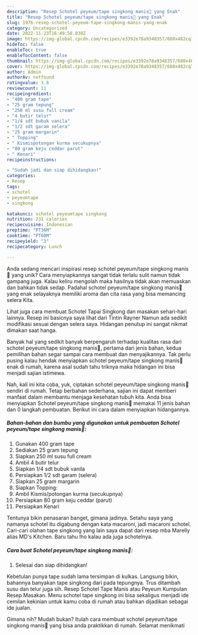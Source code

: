 ```yaml
---
description: "Resep Schotel peyeum/tape singkong manis💖 yang Enak"
title: "Resep Schotel peyeum/tape singkong manis💖 yang Enak"
slug: 1976-resep-schotel-peyeum-tape-singkong-manis-yang-enak
category: Uncategorized
date: 2022-11-23T16:49:58.030Z
image: https://img-global.cpcdn.com/recipes/e3392e78a9348357/680x482cq70/schotel-peyeumtape-singkong-manis-foto-resep-utama.jpg
hideToc: false
enableToc: true
enableTocContent: false
thumbnail: https://img-global.cpcdn.com/recipes/e3392e78a9348357/680x482cq70/schotel-peyeumtape-singkong-manis-foto-resep-utama.jpg
cover: https://img-global.cpcdn.com/recipes/e3392e78a9348357/680x482cq70/schotel-peyeumtape-singkong-manis-foto-resep-utama.jpg
author: Admin
authorAv: notfound
ratingvalue: 3.8
reviewcount: 11
recipeingredient:
- "400 gram tape"
- "25 gram tepung"
- "250 ml susu full cream"
- "4 butir telur"
- "1/4 sdt bubuk vanila"
- "1/2 sdt garam selera"
- "25 gram margarin"
- " Topping"
- " Kismispotongan kurma secukupnya"
- "80 gram keju ceddar parut"
- " Kenari"
recipeinstructions:

- "Sudah jadi dan siap dihidangkan!"
categories:
- Resep
tags:
- schotel
- peyeumtape
- singkong

katakunci: schotel peyeumtape singkong 
nutrition: 231 calories
recipecuisine: Indonesian
preptime: "PT36M"
cooktime: "PT60M"
recipeyield: "3"
recipecategory: Lunch

---
```





Anda sedang mencari inspirasi resep schotel peyeum/tape singkong manis💖 yang unik? Cara menyiapkannya sangat tidak terlalu sulit namun tidak gampang juga. Kalau keliru mengolah maka hasilnya tidak akan memuaskan dan bahkan tidak sedap. Padahal schotel peyeum/tape singkong manis💖 yang enak selayaknya memiliki aroma dan cita rasa yang bisa memancing selera Kita.





Lihat juga cara membuat Schotel Tapai Singkong dan masakan sehari-hari lainnya. Resep ini basicnya saya lihat dari Tintin Rayner Namun ada sedikit modifikasi sesuai dengan selera saya. Hidangan penutup ini sangat nikmat dimakan saat hanga.

Banyak hal yang sedikit banyak berpengaruh terhadap kualitas rasa dari schotel peyeum/tape singkong manis💖, pertama dari jenis bahan, kedua pemilihan bahan segar sampai cara membuat dan menyajikannya. Tak perlu pusing kalau hendak menyiapkan schotel peyeum/tape singkong manis💖 enak di rumah, karena asal sudah tahu triknya maka hidangan ini bisa menjadi sajian istimewa.






Nah, kali ini kita coba, yuk, ciptakan schotel peyeum/tape singkong manis💖 sendiri di rumah. Tetap berbahan sederhana, sajian ini dapat memberi manfaat dalam membantu menjaga kesehatan tubuh kita. Anda bisa menyiapkan Schotel peyeum/tape singkong manis💖 memakai 11 jenis bahan dan 0 langkah pembuatan. Berikut ini cara dalam menyiapkan hidangannya.

<!--inarticleads1-->

##### Bahan-bahan dan bumbu yang digunakan untuk pembuatan Schotel peyeum/tape singkong manis💖:

1. Gunakan 400 gram tape
1. Sediakan 25 gram tepung
1. Siapkan 250 ml susu full cream
1. Ambil 4 butir telur
1. Siapkan 1/4 sdt bubuk vanila
1. Persiapkan 1/2 sdt garam (selera)
1. Siapkan 25 gram margarin
1. Siapkan  Topping:
1. Ambil  Kismis/potongan kurma (secukupnya)
1. Persiapkan 80 gram keju ceddar (parut)
1. Persiapkan  Kenari


Tentunya bikin penasaran banget, gimana jadinya. Setahu saya yang namanya schotel itu digabung dengan kata macaroni, jadi macaroni schotel. Cari-cari olahan tape singkong yang lain saya dapat dari resep mba Marelly alias MD&#39;s Kitchen. Baru tahu lho kalau ada juga schotelnya. 

<!--inarticleads2-->

##### Cara buat Schotel peyeum/tape singkong manis💖:


1. Selesai dan siap dihidangkan!

Kebetulan punya tape sudah lama tersimpan di kulkas. Langsung bikin, bahannya banyakan tape singkong dari pada tepungnya. Trus ditambah susu dan telur juga sih. Resep Schotel Tape Manis atau Peyeum Kumpulan Resep Masakan. Menu schotel tape singkong ini bisa sekaligus menjadi ide cemilan kekinian untuk kamu coba di rumah atau bahkan dijadikan sebagai ide jualan. 

Gimana nih? Mudah bukan? Itulah cara membuat schotel peyeum/tape singkong manis💖 yang bisa anda praktikkan di rumah. Selamat menikmati
